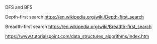 

DFS and BFS

Depth-first search
https://en.wikipedia.org/wiki/Depth-first_search

Breadth-first search
https://en.wikipedia.org/wiki/Breadth-first_search

https://www.tutorialspoint.com/data_structures_algorithms/index.htm